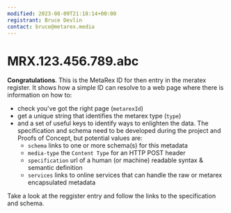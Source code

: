 ```yaml
---
modified: 2023-08-09T21:18:14+00:00
registrant: Bruce Devlin
contact: bruce@metarex.media
---
```


# MRX.123.456.789.abc

**Congratulations**. This is the MetaRex ID for then entry in the meratex
register. It shows how a simple ID can resolve to a web page where there is
information on how to:

* check you've got the right page (`metarexId`)
* get a unique string that identifies the metarex type (`type`)
* and a set of useful keys to identify ways to enlighten the data. The
  specification and schema need to be developed during the project and Proofs of
  Concept, but potential values are:
  * `schema` links to one or more schema(s) for this metadata
  * `media-type` the `Content Type` for an HTTP POST header
  * `specification` url of a human (or machine) readable syntax &amp; semantic
    definition
  * `services` links to online services that can handle the raw or metarex
    encapsulated metadata

Take a look at the reggister entry and follow the links to the specification and
schema.